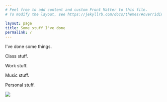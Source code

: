 ```yaml
---
# Feel free to add content and custom Front Matter to this file.
# To modify the layout, see https://jekyllrb.com/docs/themes/#overriding-theme-defaults

layout: page
title: Some stuff I've done
permalink: /
---
```


I've done some things.

Class stuff.

Work stuff.

Music stuff.

Personal stuff.

<a href="https://pfq.link/?JbS4PX"><img src="https://pfq.link/?JbS4PX=party.png" /></a>
